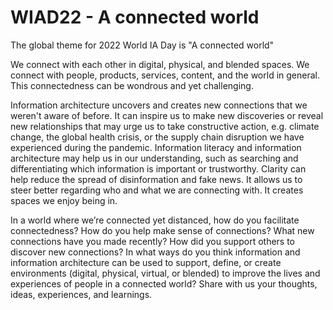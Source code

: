 # WIAD22 - A connected world
The global theme for 2022 World IA Day is "A connected world"

We connect with each other in digital, physical, and blended spaces. We connect with people, products, services, content, and the world in general. This connectedness can be wondrous and yet challenging. 

Information architecture uncovers and creates new connections that we weren't aware of before. It can inspire us to make new discoveries or reveal new relationships that may urge us to take constructive action, e.g. climate change, the global health crisis, or the supply chain disruption we have experienced during the pandemic. Information literacy and information architecture may help us in our understanding, such as searching and differentiating which information is important or trustworthy. Clarity can help reduce the spread of disinformation and fake news. It allows us to steer better regarding who and what we are connecting with. It creates spaces we enjoy being in.

In a world where we’re connected yet distanced, how do you facilitate connectedness? How do you help make sense of connections? What new connections have you made recently? How did you support others to discover new connections? In what ways do you think information and information architecture can be used to support, define, or create environments (digital, physical, virtual, or blended) to improve the lives and experiences of people in a connected world? Share with us your thoughts, ideas, experiences, and learnings.
